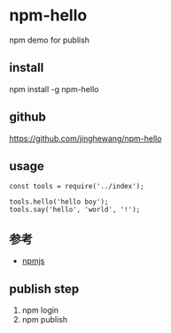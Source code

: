 # npm-hello

npm demo for publish

## install
npm install -g npm-hello

## github
https://github.com/jinghewang/npm-hello

## usage
```
const tools = require('../index');

tools.hello('hello boy');
tools.say('hello', 'world', '!');
```

## 参考
- [npmjs](https://www.npmjs.com/)

## publish step
 1. npm login
 1. npm publish
